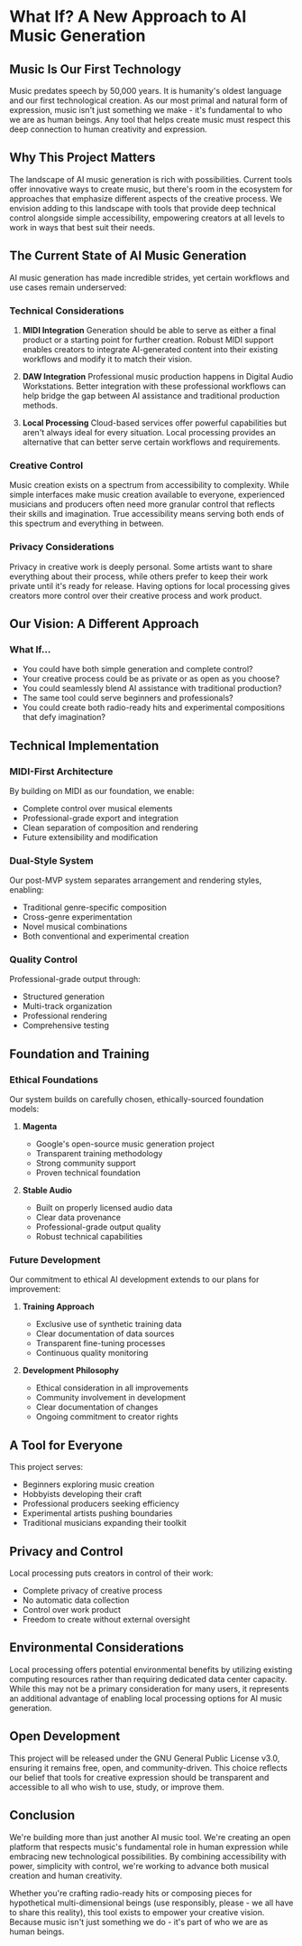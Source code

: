 # What If? A New Approach to AI Music Generation

## Music Is Our First Technology
Music predates speech by 50,000 years. It is humanity's oldest language and our first technological creation. As our most primal and natural form of expression, music isn't just something we make - it's fundamental to who we are as human beings. Any tool that helps create music must respect this deep connection to human creativity and expression.

## Why This Project Matters
The landscape of AI music generation is rich with possibilities. Current tools offer innovative ways to create music, but there's room in the ecosystem for approaches that emphasize different aspects of the creative process. We envision adding to this landscape with tools that provide deep technical control alongside simple accessibility, empowering creators at all levels to work in ways that best suit their needs.

## The Current State of AI Music Generation
AI music generation has made incredible strides, yet certain workflows and use cases remain underserved:

### Technical Considerations
1. **MIDI Integration**
   Generation should be able to serve as either a final product or a starting point for further creation. Robust MIDI support enables creators to integrate AI-generated content into their existing workflows and modify it to match their vision.

2. **DAW Integration**
   Professional music production happens in Digital Audio Workstations. Better integration with these professional workflows can help bridge the gap between AI assistance and traditional production methods.

3. **Local Processing**
   Cloud-based services offer powerful capabilities but aren't always ideal for every situation. Local processing provides an alternative that can better serve certain workflows and requirements.

### Creative Control
Music creation exists on a spectrum from accessibility to complexity. While simple interfaces make music creation available to everyone, experienced musicians and producers often need more granular control that reflects their skills and imagination. True accessibility means serving both ends of this spectrum and everything in between.

### Privacy Considerations
Privacy in creative work is deeply personal. Some artists want to share everything about their process, while others prefer to keep their work private until it's ready for release. Having options for local processing gives creators more control over their creative process and work product.

## Our Vision: A Different Approach

### What If...
- You could have both simple generation and complete control?
- Your creative process could be as private or as open as you choose?
- You could seamlessly blend AI assistance with traditional production?
- The same tool could serve beginners and professionals?
- You could create both radio-ready hits and experimental compositions that defy imagination?

## Technical Implementation

### MIDI-First Architecture
By building on MIDI as our foundation, we enable:
- Complete control over musical elements
- Professional-grade export and integration
- Clean separation of composition and rendering
- Future extensibility and modification

### Dual-Style System
Our post-MVP system separates arrangement and rendering styles, enabling:
- Traditional genre-specific composition
- Cross-genre experimentation
- Novel musical combinations
- Both conventional and experimental creation

### Quality Control
Professional-grade output through:
- Structured generation
- Multi-track organization
- Professional rendering
- Comprehensive testing

## Foundation and Training

### Ethical Foundations
Our system builds on carefully chosen, ethically-sourced foundation models:

1. **Magenta**
   - Google's open-source music generation project
   - Transparent training methodology
   - Strong community support
   - Proven technical foundation

2. **Stable Audio**
   - Built on properly licensed audio data
   - Clear data provenance
   - Professional-grade output quality
   - Robust technical capabilities

### Future Development
Our commitment to ethical AI development extends to our plans for improvement:

1. **Training Approach**
   - Exclusive use of synthetic training data
   - Clear documentation of data sources
   - Transparent fine-tuning processes
   - Continuous quality monitoring

2. **Development Philosophy**
   - Ethical consideration in all improvements
   - Community involvement in development
   - Clear documentation of changes
   - Ongoing commitment to creator rights

## A Tool for Everyone
This project serves:
- Beginners exploring music creation
- Hobbyists developing their craft
- Professional producers seeking efficiency
- Experimental artists pushing boundaries
- Traditional musicians expanding their toolkit

## Privacy and Control
Local processing puts creators in control of their work:
- Complete privacy of creative process
- No automatic data collection
- Control over work product
- Freedom to create without external oversight

## Environmental Considerations
Local processing offers potential environmental benefits by utilizing existing computing resources rather than requiring dedicated data center capacity. While this may not be a primary consideration for many users, it represents an additional advantage of enabling local processing options for AI music generation.

## Open Development
This project will be released under the GNU General Public License v3.0, ensuring it remains free, open, and community-driven. This choice reflects our belief that tools for creative expression should be transparent and accessible to all who wish to use, study, or improve them.

## Conclusion
We're building more than just another AI music tool. We're creating an open platform that respects music's fundamental role in human expression while embracing new technological possibilities. By combining accessibility with power, simplicity with control, we're working to advance both musical creation and human creativity.

Whether you're crafting radio-ready hits or composing pieces for hypothetical multi-dimensional beings (use responsibly, please - we all have to share this reality), this tool exists to empower your creative vision. Because music isn't just something we do - it's part of who we are as human beings.
